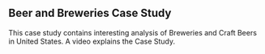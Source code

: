 ## Beer and Breweries Case Study
This case study contains interesting analysis of Breweries and Craft Beers in United States.
A video explains the Case Study.
